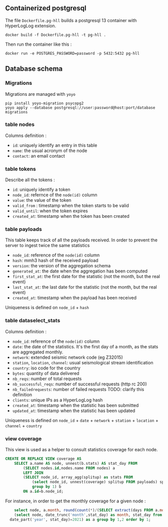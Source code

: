 ## Containerized postgresql

The file `Dockerfile.pg-hll` builds a postgresql 13 container with HyperLogLog extension.

    docker build -f Dockerfile.pg-hll -t pg-hll .
    
Then run the container like this :

    docker run -e POSTGRES_PASSWORD=password -p 5432:5432 pg-hll 

## Database schema 

### Migrations

Migrations are managed with `yoyo`

    pip install yoyo-migration psycopg2
    yoyo apply --database postgresql://user:password@host:port/database migrations

### table nodes

Columns definition :

  - `id`: uniquely identify an entry in this table
  - `name`: the usual acronym of the node
  - `contact`: an email contact
  
### table tokens

Describe all the tokens :

  - `id`: uniquely identify a token
  - `node_id`: refernce of the `node(id)` column
  - `value`: the value of the token
  - `valid_from` : timestamp when the token starts to be valid
  - `valid_until`: when the token expires
  - `created_at`: timestamp when the token has been created

### table payloads

This table keeps track of all the payloads received. In order to prevent the server to ingest twice the same statistics
  
  - `node_id`: reference of the `node(id)` column
  - `hash`: mmh3 hash of the received payload
  - `version`: the version of the aggregation schema
  - `generated_at`: the date when the aggregation has been computed
  - `first_stat_at`: the first date for the statistic (not the month, but the real event)
  - `last_stat_at`: the last date for the statistic (not the month, but the real event)
  - `created_at`: timestamp when the payload has been received

Uniqueness is defined on `node_id` + `hash`

### table dataselect_stats

Columns definition :

  - `node_id`: reference of the `node(id)` column
  - `date`: the date of the statistics. It's the first day of a month, as the stats are aggregated monthly.
  - `network`: extended seismic network code (eg Z32015)
  - `station`, `location`, `channel`: usual seismological stream identification 
  - `country`: iso code for the country
  - `bytes`: quantity of data delivered
  - `nb_reqs`: number of total requests
  - `nb_successful_reqs`: number of successful requests (http rc 200)
  - `nb_failedrequests`: number of failed requests TODO: clarify this definition
  - `clients`: unique IPs as a HyperLogLog hash
  - `created_at`: timestamp when the statistic has been submitted
  - `updated_at`: timestamp when the statistic has been updated
  
Uniqueness is defined on `node_id` + `date` + `network` + `station` + `location` + `channel` + `country`

### view coverage

This view is used as a helper to consult statistics coverage for each node. 

``` sql
CREATE OR REPLACE VIEW coverage AS 
    SELECT a.name AS node, unnest(b.stats) AS stat_day FROM
        (SELECT nodes.id,nodes.name FROM nodes) a 
        LEFT JOIN 
        (SELECT node_id, array_agg(splitup) as stats FROM 
            (select node_id, unnest(coverage) splitup FROM payloads) splitup 
            group by 1) b 
        ON a.id=b.node_id;
```

For instance, in order to get the monthly coverage for a given node :

``` sql
    select node, a.month, round(count(*)/(SELECT extract(days FROM a.month + interval '1 month - 1 day'))*100) as percent from
    (select node, date_trunc('month',stat_day) as month, stat_day from coverage where node='RESIF' and
  date_part('year', stat_day)=2021) as a group by 1,2 order by 1;

```
